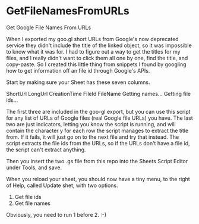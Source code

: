# GetFileNamesFromURLs
Get Google File Names From URLs

When I exported my goo.gl short URLs from Google's now deprecated service they didn't include the title of the linked object, so it was impossible to know what it was for. I had to figure out a way to get the titles for my files, and I really didn't want to click them all one by one, find the title, and copy-paste. So I created this little thing from snippets I found by googling how to get information off an file id through Google's APIs.

Start by making sure your Sheet has these seven columns.

ShortUrl	LongUrl	CreationTime	FileId	FileName	Getting names...	Getting file ids...

The first three are included in the goo-gl export, but you can use this script for any list of URLs of Google files (real Google file URLs) you have.
The last two are just indicators, letting you know the script is running, and will contain the character y for each row the script manages to extract the title from. If it fails, it will just go on to the next file and try that instead. The script extracts the file ids from the URLs, so if the URLs don't have a file id, the script can't extract anything.

Then you insert the two .gs file from this repo into the Sheets Script Editor under Tools, and save.

When you reload your sheet, you should now have a tiny menu, to the right of Help, called Update shet, with two options.

1. Get file ids
2. Get file names

Obviously, you need to run 1 before 2. :-)
